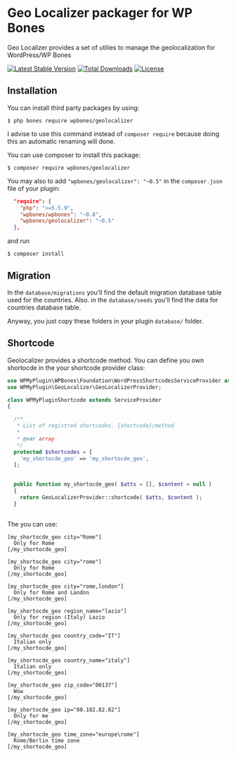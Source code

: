 # Geo Localizer packager for WP Bones

Geo Localizer provides a set of utilies to manage the geolocalization for WordPress/WP Bones

[![Latest Stable Version](https://poser.pugx.org/wpbones/geolocalizer/v/stable)](https://packagist.org/packages/wpbones/geolocalizer)
[![Total Downloads](https://poser.pugx.org/wpbones/geolocalizer/downloads)](https://packagist.org/packages/wpbones/geolocalizer)
[![License](https://poser.pugx.org/wpbones/geolocalizer/license)](https://packagist.org/packages/wpbones/geolocalizer)

## Installation

You can install third party packages by using:

    $ php bones require wpbones/geolocalizer
   
I advise to use this command instead of `composer require` because doing this an automatic renaming will done.  

You can use composer to install this package:

    $ composer require wpbones/geolocalizer

You may also to add `"wpbones/geolocalizer": "~0.5"` in the `composer.json` file of your plugin:
 
```json
  "require": {
    "php": ">=5.5.9",
    "wpbones/wpbones": "~0.8",
    "wpbones/geolocalizer": "~0.5"
  },
```


and run 

    $ composer install
    
## Migration

In the `database/migrations` you'll find the default migration database table used for the countries.
Also. in the `database/seeds` you'll find the data for countries database table.

Anyway, you just copy these folders in your plugin `database/` folder.

## Shortcode

Geolocalizer provides a shortcode method. You can define you own shortocde in the your shortcode provider class:
 
```php
use WPMyPlugin\WPBones\Foundation\WordPressShortcodesServiceProvider as ServiceProvider;
use WPMyPlugin\GeoLocalizer\GeoLocalizerProvider;

class WPMyPluginShortcode extends ServiceProvider
{

  /**
   * List of registred shortcodes. {shortcode}/method
   *
   * @var array
   */
  protected $shortcodes = [
    'my_shortocde_geo' => 'my_shortocde_geo',
  ];

  
  public function my_shortocde_geo( $atts = [], $content = null )
  {
    return GeoLocalizerProvider::shortcode( $atts, $content );
  }
    
```

The you can use:

``` 
[my_shortocde_geo city="Rome"]
  Only for Rome
[/my_shortocde_geo]

[my_shortocde_geo city="rome"]
  Only for Rome
[/my_shortocde_geo]

[my_shortocde_geo city="rome,london"]
  Only for Rome and Landon
[/my_shortocde_geo]

[my_shortocde_geo region_name="lazio"]
  Only for region (Italy) Lazio
[/my_shortocde_geo]

[my_shortocde_geo country_code="IT"]
  Italian only
[/my_shortocde_geo]

[my_shortocde_geo country_name="italy"]
  Italian only
[/my_shortocde_geo]

[my_shortocde_geo zip_code="00137"]
  Wow
[/my_shortocde_geo]

[my_shortocde_geo ip="80.182.82.82"]
  Only for me
[/my_shortocde_geo]

[my_shortocde_geo time_zone="europe\rome"]
  Rome/Berlin time zone
[/my_shortocde_geo]
```